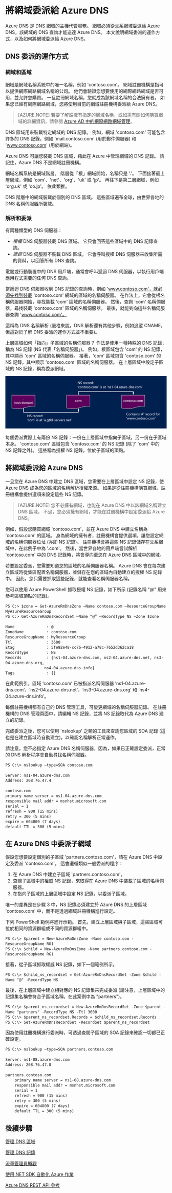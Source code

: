 <properties
   pageTitle="將網域委派給 Azure DNS |Microsoft Azure"
   description="了解如何變更網域委派及使用 Azure DNS 名稱伺服器提供網域主機代管。"
   services="dns"
   documentationCenter="na"
   authors="joaoma"
   manager="carmonm"
   editor=""/>

<tags
   ms.service="dns"
   ms.devlang="na"
   ms.topic="get-started-article"
   ms.tgt_pltfrm="na"
   ms.workload="infrastructure-services"
   ms.date="12/15/2015"
   ms.author="joaoma"/>



# 將網域委派給 Azure DNS

Azure DNS 是 DNS 網域的主機代管服務。 網域必須從父系網域委派給 Azure DNS，該網域的 DNS 查詢才能送達 Azure DNS。 本文說明網域委派的運作方式，以及如何將網域委派給 Azure DNS。


## DNS 委派的運作方式

### 網域和區域

網域是網域名稱系統中的唯一名稱，例如 'contoso.com'。 網域註冊機構是指可以提供網際網路網域名稱的公司。 他們會驗證您想要使用的網際網路網域是否可用，並允許您購買。 一旦註冊網域名稱，您就成為該網域名稱的合法擁有者。 如果您已經有網際網路網域，您將使用目前的網域註冊機構委派給 Azure DNS。
>[AZURE.NOTE] 若要了解誰擁有指定的網域名稱，或如需有關如何購買網域的詳細資訊，請參閱 [Azure AD 中的網際網路網域管理](https://msdn.microsoft.com/library/azure/hh969248.aspx)。

DNS 區域用來裝載特定網域的 DNS 記錄。 例如，網域 'contoso.com' 可能包含許多的 DNS 記錄，例如 'mail.contoso.com' (用於郵件伺服器) 和 'www.contoso.com' (用於網站)。

Azure DNS 可讓您裝載 DNS 區域，藉此在 Azure 中管理網域的 DNS 記錄。 請記住，Azure DNS 不是網域註冊機構。

網域名稱系統是網域階層。 階層從「根」網域開始，名稱只是 '.'。 下面接著最上層網域，例如 'com'、'net'、'org'、'uk' 或 'jp'。 再往下是第二層網域，例如 'org.uk' 或 'co.jp'。 依此類推。

DNS 階層中的網域裝載於個別的 DNS 區域。 這些區域遍布全球，由世界各地的 DNS 名稱伺服器所裝載。

### 解析和委派

有兩種類型的 DNS 伺服器：

- _授權_ DNS 伺服器裝載 DNS 區域。 它只會回答這些區域中的 DNS 記錄查詢。
- _遞迴_ DNS 伺服器不裝載 DNS 區域。 它會呼叫授權 DNS 伺服器來收集所需的資料，以回答所有 DNS 查詢。

電腦或行動裝置中的 DNS 用戶端，通常會呼叫遞迴 DNS 伺服器，以執行用戶端應用程式需要的任何 DNS 查詢。

當遞迴 DNS 伺服器收到 DNS 記錄的查詢時，例如 'www.contoso.com'，就必須先找到裝載 'contoso.com' 網域的區域的名稱伺服器。 在作法上，它會從根名稱伺服器開始，尋找裝載 'com' 區域的名稱伺服器。 然後，查詢 'com' 名稱伺服器，尋找裝載 'contoso.com' 區域的名稱伺服器。 最後，就能夠向這些名稱伺服器查詢 'www.contoso.com'。

這稱為 DNS 名稱解析 (嚴格來說，DNS 解析還有其他步驟，例如追蹤 CNAME，但這對於了解 DNS 委派的運作方式並不重要)。

上層區域如何「指向」子區域的名稱伺服器？ 作法是使用一種特殊的 DNS 記錄，稱為 NS 記錄 (NS 代表「名稱伺服器」)。 例如，根區域包含 'com' 的 NS 記錄，其中顯示 'com' 區域的名稱伺服器。 接著，'com' 區域包含 'contoso.com' 的 NS 記錄，其中顯示 'contoso.com' 區域的名稱伺服器。 在上層區域中設定子區域的 NS 記錄，稱為委派網域。


![Dns-nameserver](./media/dns-domain-delegation/image1.png)

每個委派實際上有兩份 NS 記錄：一份在上層區域中指向子區域，另一份在子區域本身。 'contoso.com' 區域包含 'contoso.com' 的 NS 記錄 (除了 'com' 中的 NS 記錄之外)。 這些稱為授權 NS 記錄，位於子區域的頂點。


## 將網域委派給 Azure DNS

一旦您在 Azure DNS 中建立 DNS 區域，您需要在上層區域中設定 NS 記錄，使 Azure DNS 成為您的區域的名稱解析授權來源。 如果是從註冊機構購買網域，註冊機構會提供選項來設定這些 NS 記錄。
>[AZURE.NOTE] 您不必擁有網域，也能在 Azure DNS 中以該網域名稱建立 DNS 區域。 不過，您必須擁有網域，才能在註冊機構中設定委派給 Azure DNS。

例如，假設您購買網域 'contoso.com'，並在 Azure DNS 中建立名稱為 'contoso.com' 的區域。 身為網域的擁有者，註冊機構會提供選項，讓您設定網域的名稱伺服器位址 (亦即 NS 記錄)。 註冊機構會將這些 NS 記錄儲存在父系網域中，在此例子中為 '.com'。 然後，當世界各地的用戶端嘗試解析 'contoso.com' 中的 DNS 記錄時，將會導向至您在 Azure DNS 區域中的網域。

若要設定委派，您需要知道您的區域的名稱伺服器名稱。 Azure DNS 會在每次建立區域時從集區配置名稱伺服器，並儲存在您的區域內自動建立的授權 NS 記錄中。 因此，您只需要抓取這些記錄，就能查看名稱伺服器名稱。

您可以使用 Azure PowerShell 抓取授權 NS 記錄，如下所示 (記錄名稱 "@" 用來參考區域頂點的記錄)。

    PS C:> $zone = Get-AzureRmDnsZone –Name contoso.com –ResourceGroupName MyAzureResourceGroup
    PS C:> Get-AzureRmDnsRecordSet –Name “@” –RecordType NS –Zone $zone
    
    Name              : @
    ZoneName          : contoso.com
    ResourceGroupName : MyResourceGroup
    Ttl               : 3600
    Etag              : 5fe92e48-cc76-4912-a78c-7652d362ca18
    RecordType        : NS
    Records           : {ns1-04.azure-dns.com, ns2-04.azure-dns.net, ns3-04.azure-dns.org,
                     ns4-04.azure-dns.info}
    Tags              : {}

在此範例引，區域 ‘contoso.com’ 已被指派名稱伺服器 ‘ns1-04.azure-dns.com’、‘ns2-04.azure-dns.net’、‘ns3-04.azure-dns.org’ 和 ‘ns4-04.azure-dns.info’。

每個註冊機構都有自己的 DNS 管理工具，可變更網域的名稱伺服器記錄。 在註冊機構的 DNS 管理頁面中，請編輯 NS 記錄，並將 NS 記錄取代為 Azure DNS 建立的記錄。

完成委派之後，您可以使用 'nslookup' 之類的工具來查詢您區域的 SOA 記錄 (這也是在建立區域時自動建立)，以確認名稱解析正常運作。

請注意，您不必指定 Azure DNS 名稱伺服器，因為，如果已正確設定委派，正常的 DNS 解析程序會自動尋找名稱伺服器。

    PS C:\> nslookup –type=SOA contoso.com
    
    Server: ns1-04.azure-dns.com
    Address: 208.76.47.4
    
    contoso.com
    primary name server = ns1-04.azure-dns.com
    responsible mail addr = msnhst.microsoft.com
    serial = 1
    refresh = 900 (15 mins)
    retry = 300 (5 mins)
    expire = 604800 (7 days)
    default TTL = 300 (5 mins)

## 在 Azure DNS 中委派子網域

假設您想要設定個別的子區域 'partners.contoso.com'，請在 Azure DNS 中設定及委派 'contoso.com'。 這會遵循類似一般委派的程序：

1. 在 Azure DNS 中建立子區域 'partners.contoso.com'。
2. 查閱子區域中的權威 NS 記錄，來取得在 Azure DNS 中裝載子區域的名稱伺服器。
3. 在指向子區域的上層區域中設定 NS 記錄，以委派子區域。

唯一的差異是在步驟 3 中，NS 記錄必須建立於 Azure DNS 的上層區域 'contoso.com' 中，而不是透過網域註冊機構進行設定。

下列 PowerShell 範例將進行示範。 首先，建立上層區域與子區域，這些區域可位於相同的資源群組或不同的資源群組中。

    PS C:\> $parent = New-AzureRmDnsZone -Name contoso.com -ResourceGroupName RG1
    PS C:\> $child = New-AzureRmDnsZone -Name partners.contoso.com -ResourceGroupName RG1

接著，從子區域抓取權威 NS 記錄，如下一個範例所示。

    PS C:\> $child_ns_recordset = Get-AzureRmDnsRecordSet -Zone $child -Name "@" -RecordType NS

最後，在上層區域中建立相對應的 NS 記錄集來完成委派 (請注意，上層區域中的記錄集名稱會符合子區域名稱，在此案例中為 "partners")。

    PS C:\> $parent_ns_recordset = New-AzureRmDnsRecordSet -Zone $parent -Name "partners" -RecordType NS -Ttl 3600
    PS C:\> $parent_ns_recordset.Records = $child_ns_recordset.Records
    PS C:\> Set-AzureRmDnsRecordSet -RecordSet $parent_ns_recordset

因為使用註冊機構進行委派時，可透過查閱子區域的 SOA 記錄來確認一切都已正確設定。

    PS C:\> nslookup –type=SOA partners.contoso.com
    
    Server: ns1-08.azure-dns.com
    Address: 208.76.47.8
    
    partners.contoso.com
        primary name server = ns1-08.azure-dns.com
        responsible mail addr = msnhst.microsoft.com
        serial = 1
        refresh = 900 (15 mins)
        retry = 300 (5 mins)
        expire = 604800 (7 days)
        default TTL = 300 (5 mins)

## 後續步驟

[管理 DNS 區域](dns-operations-dnszones.md)

[管理 DNS 記錄](dns-operations-recordsets.md)

[流量管理員概觀](traffic-manager-overview.md)

[使用.NET SDK 自動化 Azure 作業](dns-sdk.md)

[Azure DNS REST API 參考](https://msdn.microsoft.com/library/azure/mt163862.aspx)





